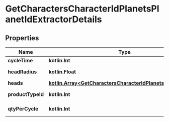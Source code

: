 
# GetCharactersCharacterIdPlanetsPlanetIdExtractorDetails

## Properties
Name | Type | Description | Notes
------------ | ------------- | ------------- | -------------
**cycleTime** | **kotlin.Int** | in seconds |  [optional]
**headRadius** | **kotlin.Float** | head_radius number |  [optional]
**heads** | [**kotlin.Array&lt;GetCharactersCharacterIdPlanetsPlanetIdHead&gt;**](GetCharactersCharacterIdPlanetsPlanetIdHead.md) | heads array | 
**productTypeId** | **kotlin.Int** | product_type_id integer |  [optional]
**qtyPerCycle** | **kotlin.Int** | qty_per_cycle integer |  [optional]



